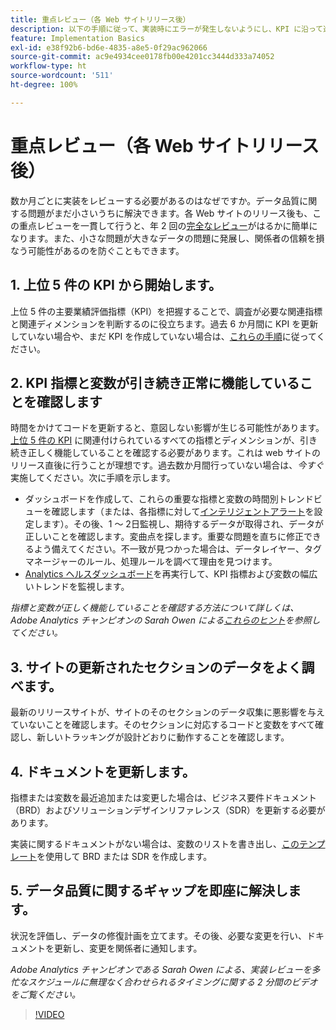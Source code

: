 ```yaml
---
title: 重点レビュー（各 Web サイトリリース後）
description: 以下の手順に従って、実装時にエラーが発生しないようにし、KPI に沿って進める必要があります。
feature: Implementation Basics
exl-id: e38f92b6-bd6e-4835-a8e5-0f29ac962066
source-git-commit: ac9e4934cee0178fb00e4201cc3444d333a74052
workflow-type: ht
source-wordcount: '511'
ht-degree: 100%

---
```


# 重点レビュー（各 Web サイトリリース後）

数か月ごとに実装をレビューする必要があるのはなぜですか。データ品質に関する問題がまだ小さいうちに解決できます。各 Web サイトのリリース後も、この重点レビューを一貫して行うと、年 2 回の[完全なレビュー](/help/implement/review/full-review.md)がはるかに簡単になります。また、小さな問題が大きなデータの問題に発展し、関係者の信頼を損なう可能性があるのを防ぐこともできます。

## 1. 上位 5 件の KPI から開始します。

上位 5 件の主要業績評価指標（KPI）を把握することで、調査が必要な関連指標と関連ディメンションを判断するのに役立ちます。過去 6 か月間に KPI を更新していない場合や、まだ KPI を作成していない場合は、[これらの手順](/help/implement/review/define-kpis.md)に従ってください。

## 2. KPI 指標と変数が引き続き正常に機能していることを確認します

時間をかけてコードを更新すると、意図しない影響が生じる可能性があります。[上位 5 件の KPI](/help/implement/review/define-kpis.md) に関連付けられているすべての指標とディメンションが、引き続き正しく機能していることを確認する必要があります。これは web サイトのリリース直後に行うことが理想です。過去数か月間行っていない場合は、*今すぐ*&#x200B;実施してください。次に手順を示します。

* ダッシュボードを作成して、これらの重要な指標と変数の時間別トレンドビューを確認します（または、各指標に対して[インテリジェントアラート](https://experienceleague.adobe.com/docs/analytics/analyze/analysis-workspace/virtual-analyst/intelligent-alerts/intellligent-alerts.html?lang=ja#analysis-workspace)を設定します）。その後、1 ～ 2日監視し、期待するデータが取得され、データが正しいことを確認します。変曲点を探します。重要な問題を直ちに修正できるよう備えてください。不一致が見つかった場合は、データレイヤー、タグマネージャーのルール、処理ルールを調べて理由を見つけます。
*  [Analytics ヘルスダッシュボード](https://assets.adobe.com/public/9549dbe7-765a-4899-77b8-85cbba1a4252)を再実行して、KPI 指標および変数の幅広いトレンドを監視します。

*指標と変数が正しく機能していることを確認する方法について詳しくは、Adobe Analytics チャンピオンの Sarah Owen による[これらのヒント](https://experienceleaguecommunities.adobe.com/t5/adobe-analytics-discussions/my-five-best-tips-for-keeping-adobe-analytics-humming/td-p/388608?profile.language=ja)を参照してください。*

## 3. サイトの更新されたセクションのデータをよく調べます。

最新のリリースサイトが、サイトのそのセクションのデータ収集に悪影響を与えていないことを確認します。そのセクションに対応するコードと変数をすべて確認し、新しいトラッキングが設計どおりに動作することを確認します。

## 4. ドキュメントを更新します。

指標または変数を最近追加または変更した場合は、ビジネス要件ドキュメント（BRD）およびソリューションデザインリファレンス（SDR）を更新する必要があります。

実装に関するドキュメントがない場合は、変数のリストを書き出し、[このテンプレート](https://experienceleague.adobe.com/docs/analytics-learn/tutorials/implementation/implementation-basics/creating-a-business-requirements-document.html?lang=ja#implementation)を使用して BRD または SDR を作成します。

## 5. データ品質に関するギャップを即座に解決します。

状況を評価し、データの修復計画を立てます。その後、必要な変更を行い、ドキュメントを更新し、変更を関係者に通知します。

*Adobe Analytics チャンピオンである Sarah Owen による、実装レビューを多忙なスケジュールに無理なく合わせられるタイミングに関する 2 分間のビデオをご覧ください。*

>[!VIDEO](https://video.tv.adobe.com/v/328340/?quality=12&learn=on)
